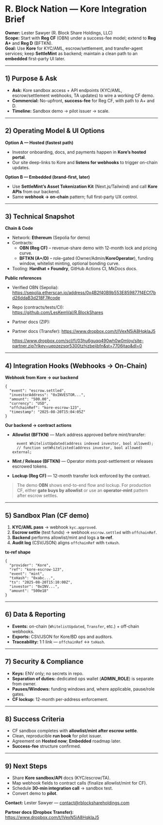 # R. Block Nation — Kore Integration Brief

**Owner:** Lester Sawyer (R. Block Share Holdings, LLC)  
**Scope:** Start with **Reg CF** (OBN) under a success-fee model; extend to **Reg A+** and **Reg D** (BFTKN).  
**Goal:** Use **Kore** for KYC/AML, escrow/settlement, and transfer-agent services; keep **SettleMint** as backend; maintain a clean path to an **embedded** first-party UI later.

---

## 1) Purpose & Ask

- **Ask:** Kore sandbox access + API endpoints (KYC/AML, escrow/settlement webhooks, TA updates) to wire a working CF demo.  
- **Commercial:** No-upfront, **success-fee** for Reg CF, with path to A+ and D.  
- **Timeline:** Sandbox demo → pilot issuer → scale.

---

## 2) Operating Model & UI Options

**Option A — Hosted (fastest path)**  
- Investor onboarding, docs, and payments happen in **Kore’s hosted portal**.  
- Our site deep-links to Kore and **listens for webhooks** to trigger on-chain updates.

**Option B — Embedded (brand-first, later)**  
- Use **SettleMint’s Asset Tokenization Kit** (Next.js/Tailwind) and call **Kore APIs** from our backend.  
- Same **webhook → on-chain** pattern; full first-party UX control.

---

## 3) Technical Snapshot

**Chain & Code**  
- Network: **Ethereum** (Sepolia for demo)  
- Contracts:  
  - **OBN (Reg CF)** – revenue-share demo with 12-month lock and pricing curve.  
  - **BFTKN (A+/D)** – role-gated (Owner/Admin/**KoreOperator**), funding window, whitelist minting, optional bonding curve.  
- Tooling: **Hardhat + Foundry**, GitHub Actions CI, MkDocs docs.

**Public references**  
- Verified OBN (Sepolia):  
  <https://sepolia.etherscan.io/address/0x4B2f40B9b553E859877f4ECf7bd26ddaB3d218F7#code>  
- Repo (contracts/tests/CI):  
  <https://github.com/LesKemVal/R.BlockShares>  
- Partner docs (ZIP):  
- Partner docs (Transfer): <https://www.dropbox.com/t/lVexN5iA8HqklaJ5>

  <https://www.dropbox.com/scl/fi/03hu6guqq490wh0w0mloy/site-partner.zip?rlkey=uepzezsqr5300tzhjzbeijbfn&st=7706jtao&dl=0>

---

## 4) Integration Hooks (Webhooks → On-Chain)

**Webhook from Kore → our backend**

    {
      "event": "escrow.settled",
      "investorAddress": "0xINVESTOR...",
      "amount": "500.00",
      "currency": "USD",
      "offchainRef": "kore-escrow-123",
      "timestamp": "2025-08-20T15:04:05Z"
    }

**Our backend → contract actions**

- **Allowlist (BFTKN)** — Mark address approved before mint/transfer:

        event WhitelistUpdated(address indexed investor, bool allowed);
        // function setWhitelisted(address investor, bool allowed) external;

- **Mint / Release (BFTKN)** — Operator mints post-settlement or releases escrowed tokens.  
- **Lockup (Reg CF)** — 12-month transfer lock enforced by the contract.

> The demo **OBN** shows end-to-end flow and lockup. For production CF, either **gate buys by allowlist** or use an **operator-mint** pattern after escrow settles.

---

## 5) Sandbox Plan (CF demo)

1. **KYC/AML pass** → webhook `kyc.approved`.  
2. **Escrow settle** (test funds) → webhook `escrow.settled` with `offchainRef`.  
3. **Backend** performs allowlist/mint and logs a **tx-ref**.  
4. **Audit log** (CSV/JSON) aligns `offchainRef` with `txHash`.

**tx-ref shape**

    {
      "provider": "Kore",
      "ref": "kore-escrow-123",
      "event": "mint",
      "txHash": "0xabc...",
      "ts": "2025-08-20T15:10:00Z",
      "investor": "0xINV...",
      "amount": "500e18"
    }

---

## 6) Data & Reporting

- **Events:** on-chain (`WhitelistUpdated`, `Transfer`, etc.) + off-chain webhooks.  
- **Exports:** CSV/JSON for Kore/BD ops and auditors.  
- **Traceability:** 1:1 link — `offchainRef` ↔ `txHash`.

---

## 7) Security & Compliance

- **Keys:** ENV only; no secrets in repo.  
- **Separation of duties:** dedicated ops wallet (**ADMIN_ROLE**) is separate from owner.  
- **Pauses/Windows:** funding windows and, where applicable, pause/role gates.  
- **CF lockup:** 12-month per-address enforcement.

---

## 8) Success Criteria

- CF sandbox completes with **allowlist/mint after escrow settle**.  
- Clean, reproducible **run book** for pilot issuer.  
- Agreement on **Hosted now**; **Embedded** roadmap later.  
- **Success-fee** structure confirmed.

---

## 9) Next Steps

- Share **Kore sandbox/API** docs (KYC/escrow/TA).  
- Map webhook fields to contract calls (finalize allowlist/mint for CF).  
- Schedule **30-min integration call** → sandbox test.  
- Convert demo to **pilot**.

**Contact:** Lester Sawyer — contact@rblockshareholdings.com


**Partner docs (Dropbox Transfer):** <https://www.dropbox.com/t/lVexN5iA8HqklaJ5>
